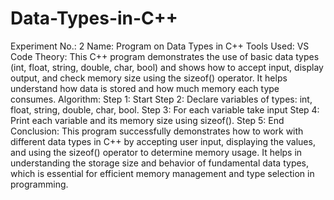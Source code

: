 # Data-Types-in-C++
Experiment No.: 2
Name: Program on Data Types in C++
Tools Used: VS Code
Theory: This C++ program demonstrates the use of basic data types (int, float, string, double, char, bool) and shows how to accept input, display output, and check memory size using the sizeof() operator. It helps understand how data is stored and how much memory each type consumes.
Algorithm:
Step 1: Start
Step 2: Declare variables of types: int, float, string, double, char, bool.
Step 3: For each variable take input
Step 4: Print each variable and its memory size using sizeof().
Step 5: End
Conclusion: This program successfully demonstrates how to work with different data types in C++ by accepting user input, displaying the values, and using the sizeof() operator to determine memory usage. It helps in understanding the storage size and behavior of fundamental data types, which is essential for efficient memory management and type selection in programming.

